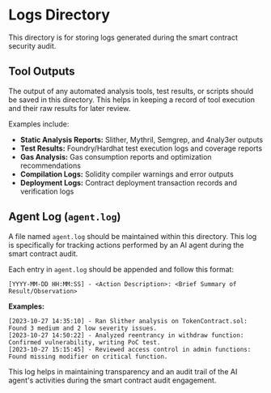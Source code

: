 # Logs Directory

This directory is for storing logs generated during the smart contract security audit.

## Tool Outputs
The output of any automated analysis tools, test results, or scripts should be saved in this directory. This helps in keeping a record of tool execution and their raw results for later review.

Examples include:
- **Static Analysis Reports:** Slither, Mythril, Semgrep, and 4naly3er outputs
- **Test Results:** Foundry/Hardhat test execution logs and coverage reports
- **Gas Analysis:** Gas consumption reports and optimization recommendations
- **Compilation Logs:** Solidity compiler warnings and error outputs
- **Deployment Logs:** Contract deployment transaction records and verification logs

## Agent Log (`agent.log`)
A file named `agent.log` should be maintained within this directory. This log is specifically for tracking actions performed by an AI agent during the smart contract audit.

Each entry in `agent.log` should be appended and follow this format:

```
[YYYY-MM-DD HH:MM:SS] - <Action Description>: <Brief Summary of Result/Observation>
```

**Examples:**
```
[2023-10-27 14:35:10] - Ran Slither analysis on TokenContract.sol: Found 3 medium and 2 low severity issues.
[2023-10-27 14:50:22] - Analyzed reentrancy in withdraw function: Confirmed vulnerability, writing PoC test.
[2023-10-27 15:15:45] - Reviewed access control in admin functions: Found missing modifier on critical function.
```

This log helps in maintaining transparency and an audit trail of the AI agent's activities during the smart contract audit engagement. 